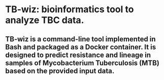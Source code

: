 <H1>TB-wiz: bioinformatics tool to analyze TBC data. </H1>
<h2>TB-wiz is a command-line tool implemented in Bash and packaged as a Docker container. It is designed to predict resistance and lineage in samples of Mycobacterium Tuberculosis (MTB) based on the provided input data. </h2>
